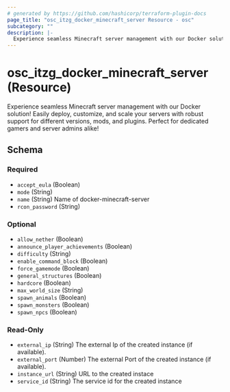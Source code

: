 ```yaml
---
# generated by https://github.com/hashicorp/terraform-plugin-docs
page_title: "osc_itzg_docker_minecraft_server Resource - osc"
subcategory: ""
description: |-
  Experience seamless Minecraft server management with our Docker solution! Easily deploy, customize, and scale your servers with robust support for different versions, mods, and plugins. Perfect for dedicated gamers and server admins alike!
---
```


# osc_itzg_docker_minecraft_server (Resource)

Experience seamless Minecraft server management with our Docker solution! Easily deploy, customize, and scale your servers with robust support for different versions, mods, and plugins. Perfect for dedicated gamers and server admins alike!



<!-- schema generated by tfplugindocs -->
## Schema

### Required

- `accept_eula` (Boolean)
- `mode` (String)
- `name` (String) Name of docker-minecraft-server
- `rcon_password` (String)

### Optional

- `allow_nether` (Boolean)
- `announce_player_achievements` (Boolean)
- `difficulty` (String)
- `enable_command_block` (Boolean)
- `force_gamemode` (Boolean)
- `general_structures` (Boolean)
- `hardcore` (Boolean)
- `max_world_size` (String)
- `spawn_animals` (Boolean)
- `spawn_monsters` (Boolean)
- `spawn_npcs` (Boolean)

### Read-Only

- `external_ip` (String) The external Ip of the created instance (if available).
- `external_port` (Number) The external Port of the created instance (if available).
- `instance_url` (String) URL to the created instace
- `service_id` (String) The service id for the created instance
